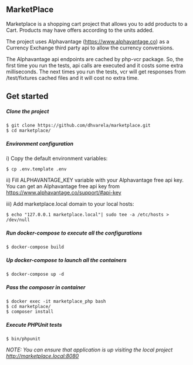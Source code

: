 ## MarketPlace

Marketplace is a shopping cart project that allows you to add products to a Cart.
Products may have offers according to the units added.
 
The project uses Alphavantage (https://www.alphavantage.co) as a Currency Exchange third party api to allow the currency conversions.

The Alphavantage api endpoints are cached by php-vcr package. 
So, the first time you run the tests, api calls are executed and it costs some extra milliseconds. The next times you run the tests, vcr will get responses from /test/fixtures cached files and it will cost no extra time. 


## Get started

##### Clone the project

    $ git clone https://github.com/dhvarela/marketplace.git
    $ cd marketplace/
    
##### Environment configuration 

i) Copy the default environment variables:

    $ cp .env.template .env
    
ii) Fill ALPHAVANTAGE_KEY variable with your Alphavantage free api key.
You can get an Alphavantage free api key from https://www.alphavantage.co/support/#api-key

iii) Add marketplace.local domain to your local hosts:
 
    $ echo "127.0.0.1 marketplace.local"| sudo tee -a /etc/hosts > /dev/null

##### Run docker-compose to execute all the configurations

    $ docker-compose build

##### Up docker-compose to launch all the containers

    $ docker-compose up -d

##### Pass the composer in container

    $ docker exec -it marketplace_php bash
    $ cd marketplace/
    $ composer install
    
##### Execute PHPUnit tests

    $ bin/phpunit
    
_NOTE: You can ensure that application is up visiting the local project http://marketplace.local:8080_    